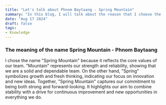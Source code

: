 ```yaml
---
title: "Let's talk about Phnom Baytaang - Spring Mountain"
summary: "In this blog, I will talk about the reason that I choose the name Phnom Baytaang or Spring Mountain in English"
date: "Aug 17 2024"
draft: false
tags:
- Knowledge
---
```

### The meaning of the name Spring Mountain - Phnom Baytaang

I chose the name "Spring Mountain" because it reflects the core values of our team. "Mountain" represents our strength and reliability, showing that we are a solid and dependable team. On the other hand, "Spring" symbolizes growth and fresh thinking, indicating our focus on innovation and new ideas. Together, "Spring Mountain" captures our commitment to being both strong and forward-looking. It highlights our aim to combine stability with a drive for continuous improvement and new opportunities in everything we do.